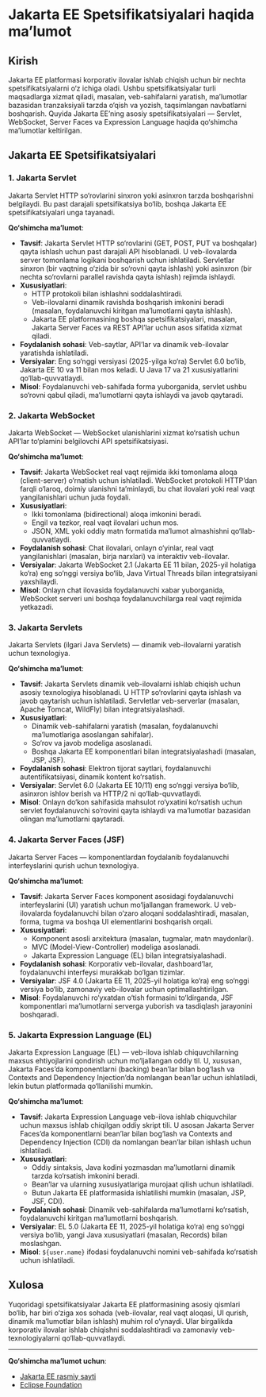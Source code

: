 # Jakarta EE Spetsifikatsiyalari haqida ma’lumot

## Kirish
Jakarta EE platformasi korporativ ilovalar ishlab chiqish uchun bir nechta spetsifikatsiyalarni o‘z ichiga oladi. Ushbu spetsifikatsiyalar turli maqsadlarga xizmat qiladi, masalan, veb-sahifalarni yaratish, ma’lumotlar bazasidan tranzaksiyali tarzda o‘qish va yozish, taqsimlangan navbatlarni boshqarish. Quyida Jakarta EE’ning asosiy spetsifikatsiyalari — Servlet, WebSocket, Server Faces va Expression Language haqida qo‘shimcha ma’lumotlar keltirilgan.

## Jakarta EE Spetsifikatsiyalari

### 1. Jakarta Servlet

Jakarta Servlet HTTP so‘rovlarini sinxron yoki asinxron tarzda boshqarishni belgilaydi. Bu past darajali spetsifikatsiya bo‘lib, boshqa Jakarta EE spetsifikatsiyalari unga tayanadi.

**Qo‘shimcha ma’lumot**:  
- **Tavsif**: Jakarta Servlet HTTP so‘rovlarini (GET, POST, PUT va boshqalar) qayta ishlash uchun past darajali API hisoblanadi. U veb-ilovalarda server tomonlama logikani boshqarish uchun ishlatiladi. Servletlar sinxron (bir vaqtning o‘zida bir so‘rovni qayta ishlash) yoki asinxron (bir nechta so‘rovlarni parallel ravishda qayta ishlash) rejimda ishlaydi.  
- **Xususiyatlari**:  
  - HTTP protokoli bilan ishlashni soddalashtiradi.  
  - Veb-ilovalarni dinamik ravishda boshqarish imkonini beradi (masalan, foydalanuvchi kiritgan ma’lumotlarni qayta ishlash).  
  - Jakarta EE platformasining boshqa spetsifikatsiyalari, masalan, Jakarta Server Faces va REST API’lar uchun asos sifatida xizmat qiladi.  
- **Foydalanish sohasi**: Veb-saytlar, API’lar va dinamik veb-ilovalar yaratishda ishlatiladi.  
- **Versiyalar**: Eng so‘nggi versiyasi (2025-yilga ko‘ra) Servlet 6.0 bo‘lib, Jakarta EE 10 va 11 bilan mos keladi. U Java 17 va 21 xususiyatlarini qo‘llab-quvvatlaydi.  
- **Misol**: Foydalanuvchi veb-sahifada forma yuborganida, servlet ushbu so‘rovni qabul qiladi, ma’lumotlarni qayta ishlaydi va javob qaytaradi.

### 2. Jakarta WebSocket

Jakarta WebSocket — WebSocket ulanishlarini xizmat ko‘rsatish uchun API’lar to‘plamini belgilovchi API spetsifikatsiyasi.

**Qo‘shimcha ma’lumot**:  
- **Tavsif**: Jakarta WebSocket real vaqt rejimida ikki tomonlama aloqa (client-server) o‘rnatish uchun ishlatiladi. WebSocket protokoli HTTP’dan farqli o‘laroq, doimiy ulanishni ta’minlaydi, bu chat ilovalari yoki real vaqt yangilanishlari uchun juda foydali.  
- **Xususiyatlari**:  
  - Ikki tomonlama (bidirectional) aloqa imkonini beradi.  
  - Engil va tezkor, real vaqt ilovalari uchun mos.  
  - JSON, XML yoki oddiy matn formatida ma’lumot almashishni qo‘llab-quvvatlaydi.  
- **Foydalanish sohasi**: Chat ilovalari, onlayn o‘yinlar, real vaqt yangilanishlari (masalan, birja narxlari) va interaktiv veb-ilovalar.  
- **Versiyalar**: Jakarta WebSocket 2.1 (Jakarta EE 11 bilan, 2025-yil holatiga ko‘ra) eng so‘nggi versiya bo‘lib, Java Virtual Threads bilan integratsiyani yaxshilaydi.  
- **Misol**: Onlayn chat ilovasida foydalanuvchi xabar yuborganida, WebSocket serveri uni boshqa foydalanuvchilarga real vaqt rejimida yetkazadi.

### 3. Jakarta Servlets

Jakarta Servlets (ilgari Java Servlets) — dinamik veb-ilovalarni yaratish uchun texnologiya.

**Qo‘shimcha ma’lumot**:  
- **Tavsif**: Jakarta Servlets dinamik veb-ilovalarni ishlab chiqish uchun asosiy texnologiya hisoblanadi. U HTTP so‘rovlarini qayta ishlash va javob qaytarish uchun ishlatiladi. Servletlar veb-serverlar (masalan, Apache Tomcat, WildFly) bilan integratsiyalashadi.  
- **Xususiyatlari**:  
  - Dinamik veb-sahifalarni yaratish (masalan, foydalanuvchi ma’lumotlariga asoslangan sahifalar).  
  - So‘rov va javob modeliga asoslanadi.  
  - Boshqa Jakarta EE komponentlari bilan integratsiyalashadi (masalan, JSP, JSF).  
- **Foydalanish sohasi**: Elektron tijorat saytlari, foydalanuvchi autentifikatsiyasi, dinamik kontent ko‘rsatish.  
- **Versiyalar**: Servlet 6.0 (Jakarta EE 10/11) eng so‘nggi versiya bo‘lib, asinxron ishlov berish va HTTP/2 ni qo‘llab-quvvatlaydi.  
- **Misol**: Onlayn do‘kon sahifasida mahsulot ro‘yxatini ko‘rsatish uchun servlet foydalanuvchi so‘rovini qayta ishlaydi va ma’lumotlar bazasidan olingan ma’lumotlarni qaytaradi.

### 4. Jakarta Server Faces (JSF)

Jakarta Server Faces — komponentlardan foydalanib foydalanuvchi interfeyslarini qurish uchun texnologiya.

**Qo‘shimcha ma’lumot**:  
- **Tavsif**: Jakarta Server Faces komponent asosidagi foydalanuvchi interfeyslarini (UI) yaratish uchun mo‘ljallangan framework. U veb-ilovalarda foydalanuvchi bilan o‘zaro aloqani soddalashtiradi, masalan, forma, tugma va boshqa UI elementlarini boshqarish orqali.  
- **Xususiyatlari**:  
  - Komponent asosli arxitektura (masalan, tugmalar, matn maydonlari).  
  - MVC (Model-View-Controller) modeliga asoslanadi.  
  - Jakarta Expression Language (EL) bilan integratsiyalashadi.  
- **Foydalanish sohasi**: Korporativ veb-ilovalar, dashboard’lar, foydalanuvchi interfeysi murakkab bo‘lgan tizimlar.  
- **Versiyalar**: JSF 4.0 (Jakarta EE 11, 2025-yil holatiga ko‘ra) eng so‘nggi versiya bo‘lib, zamonaviy veb-ilovalar uchun optimallashtirilgan.  
- **Misol**: Foydalanuvchi ro‘yxatdan o‘tish formasini to‘ldirganda, JSF komponentlari ma’lumotlarni serverga yuborish va tasdiqlash jarayonini boshqaradi.

### 5. Jakarta Expression Language (EL)

Jakarta Expression Language (EL) — veb-ilova ishlab chiquvchilarning maxsus ehtiyojlarini qondirish uchun mo‘ljallangan oddiy til. U, xususan, Jakarta Faces’da komponentlarni (backing) bean’lar bilan bog‘lash va Contexts and Dependency Injection’da nomlangan bean’lar uchun ishlatiladi, lekin butun platformada qo‘llanilishi mumkin.

**Qo‘shimcha ma’lumot**:  
- **Tavsif**: Jakarta Expression Language veb-ilova ishlab chiquvchilar uchun maxsus ishlab chiqilgan oddiy skript tili. U asosan Jakarta Server Faces’da komponentlarni bean’lar bilan bog‘lash va Contexts and Dependency Injection (CDI) da nomlangan bean’lar bilan ishlash uchun ishlatiladi.  
- **Xususiyatlari**:  
  - Oddiy sintaksis, Java kodini yozmasdan ma’lumotlarni dinamik tarzda ko‘rsatish imkonini beradi.  
  - Bean’lar va ularning xususiyatlariga murojaat qilish uchun ishlatiladi.  
  - Butun Jakarta EE platformasida ishlatilishi mumkin (masalan, JSP, JSF, CDI).  
- **Foydalanish sohasi**: Dinamik veb-sahifalarda ma’lumotlarni ko‘rsatish, foydalanuvchi kiritgan ma’lumotlarni boshqarish.  
- **Versiyalar**: EL 5.0 (Jakarta EE 11, 2025-yil holatiga ko‘ra) eng so‘nggi versiya bo‘lib, yangi Java xususiyatlari (masalan, Records) bilan moslashgan.  
- **Misol**: `${user.name}` ifodasi foydalanuvchi nomini veb-sahifada ko‘rsatish uchun ishlatiladi.

## Xulosa
Yuqoridagi spetsifikatsiyalar Jakarta EE platformasining asosiy qismlari bo‘lib, har biri o‘ziga xos sohada (veb-ilovalar, real vaqt aloqasi, UI qurish, dinamik ma’lumotlar bilan ishlash) muhim rol o‘ynaydi. Ular birgalikda korporativ ilovalar ishlab chiqishni soddalashtiradi va zamonaviy veb-texnologiyalarni qo‘llab-quvvatlaydi.

---
**Qo‘shimcha ma’lumot uchun**:  
- [Jakarta EE rasmiy sayti](https://jakarta.ee/)  
- [Eclipse Foundation](https://www.eclipse.org/)
